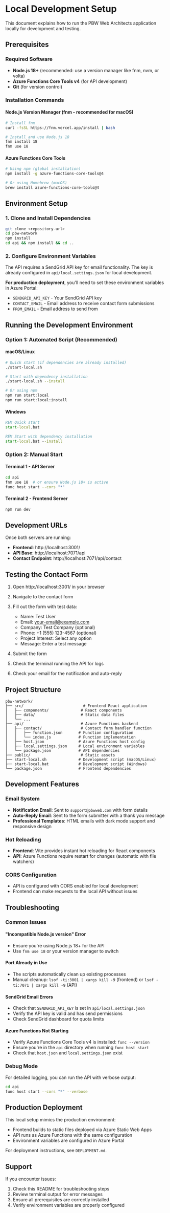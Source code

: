 # Local Development Setup

This document explains how to run the PBW Web Architects application locally for development and testing.

## Prerequisites

### Required Software
- **Node.js 18+** (recommended: use a version manager like fnm, nvm, or volta)
- **Azure Functions Core Tools v4** (for API development)
- **Git** (for version control)

### Installation Commands

#### Node.js Version Manager (fnm - recommended for macOS)
```bash
# Install fnm
curl -fsSL https://fnm.vercel.app/install | bash

# Install and use Node.js 18
fnm install 18
fnm use 18
```

#### Azure Functions Core Tools
```bash
# Using npm (global installation)
npm install -g azure-functions-core-tools@4

# Or using Homebrew (macOS)
brew install azure-functions-core-tools@4
```

## Environment Setup

### 1. Clone and Install Dependencies
```bash
git clone <repository-url>
cd pbw-network
npm install
cd api && npm install && cd ..
```

### 2. Configure Environment Variables
The API requires a SendGrid API key for email functionality. The key is already configured in `api/local.settings.json` for local development.

**For production deployment**, you'll need to set these environment variables in Azure Portal:
- `SENDGRID_API_KEY` - Your SendGrid API key
- `CONTACT_EMAIL` - Email address to receive contact form submissions
- `FROM_EMAIL` - Email address to send from

## Running the Development Environment

### Option 1: Automated Script (Recommended)

#### macOS/Linux
```bash
# Quick start (if dependencies are already installed)
./start-local.sh

# Start with dependency installation
./start-local.sh --install

# Or using npm
npm run start:local
npm run start:local:install
```

#### Windows
```cmd
REM Quick start
start-local.bat

REM Start with dependency installation  
start-local.bat --install
```

### Option 2: Manual Start

#### Terminal 1 - API Server
```bash
cd api
fnm use 18  # or ensure Node.js 18+ is active
func host start --cors "*"
```

#### Terminal 2 - Frontend Server
```bash
npm run dev
```

## Development URLs

Once both servers are running:

- **Frontend**: http://localhost:3001/
- **API Base**: http://localhost:7071/api
- **Contact Endpoint**: http://localhost:7071/api/contact

## Testing the Contact Form

1. Open http://localhost:3001/ in your browser
2. Navigate to the contact form
3. Fill out the form with test data:
   - Name: Test User
   - Email: your-email@example.com  
   - Company: Test Company (optional)
   - Phone: +1 (555) 123-4567 (optional)
   - Project Interest: Select any option
   - Message: Enter a test message

4. Submit the form
5. Check the terminal running the API for logs
6. Check your email for the notification and auto-reply

## Project Structure

```
pbw-network/
├── src/                          # Frontend React application
│   ├── components/              # React components
│   ├── data/                    # Static data files
│   └── ...
├── api/                         # Azure Functions backend
│   ├── contact/                 # Contact form handler function
│   │   ├── function.json       # Function configuration
│   │   └── index.js            # Function implementation
│   ├── host.json               # Azure Functions host config
│   ├── local.settings.json     # Local environment variables
│   └── package.json            # API dependencies
├── public/                      # Static assets
├── start-local.sh              # Development script (macOS/Linux)
├── start-local.bat             # Development script (Windows)
└── package.json                # Frontend dependencies
```

## Development Features

### Email System
- **Notification Email**: Sent to `support@pbwweb.com` with form details
- **Auto-Reply Email**: Sent to the form submitter with a thank you message
- **Professional Templates**: HTML emails with dark mode support and responsive design

### Hot Reloading
- **Frontend**: Vite provides instant hot reloading for React components
- **API**: Azure Functions require restart for changes (automatic with file watchers)

### CORS Configuration
- API is configured with CORS enabled for local development
- Frontend can make requests to the local API without issues

## Troubleshooting

### Common Issues

#### "Incompatible Node.js version" Error
- Ensure you're using Node.js 18+ for the API
- Use `fnm use 18` or your version manager to switch

#### Port Already in Use
- The scripts automatically clean up existing processes
- Manual cleanup: `lsof -ti:3001 | xargs kill -9` (frontend) or `lsof -ti:7071 | xargs kill -9` (API)

#### SendGrid Email Errors
- Check that `SENDGRID_API_KEY` is set in `api/local.settings.json`
- Verify the API key is valid and has send permissions
- Check SendGrid dashboard for quota limits

#### Azure Functions Not Starting
- Verify Azure Functions Core Tools v4 is installed: `func --version`
- Ensure you're in the `api` directory when running `func host start`
- Check that `host.json` and `local.settings.json` exist

### Debug Mode

For detailed logging, you can run the API with verbose output:
```bash
cd api
func host start --cors "*" --verbose
```

## Production Deployment

This local setup mimics the production environment:
- Frontend builds to static files deployed via Azure Static Web Apps
- API runs as Azure Functions with the same configuration
- Environment variables are configured in Azure Portal

For deployment instructions, see `DEPLOYMENT.md`.

## Support

If you encounter issues:
1. Check this README for troubleshooting steps
2. Review terminal output for error messages
3. Ensure all prerequisites are correctly installed
4. Verify environment variables are properly configured
